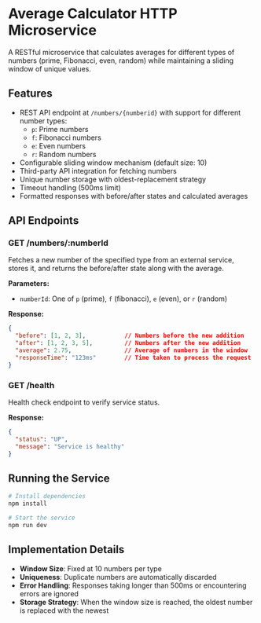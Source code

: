 # Average Calculator HTTP Microservice

A RESTful microservice that calculates averages for different types of numbers (prime, Fibonacci, even, random) while maintaining a sliding window of unique values.

## Features

- REST API endpoint at `/numbers/{numberid}` with support for different number types:
  - `p`: Prime numbers
  - `f`: Fibonacci numbers
  - `e`: Even numbers
  - `r`: Random numbers
- Configurable sliding window mechanism (default size: 10)
- Third-party API integration for fetching numbers
- Unique number storage with oldest-replacement strategy
- Timeout handling (500ms limit)
- Formatted responses with before/after states and calculated averages

## API Endpoints

### GET /numbers/:numberId

Fetches a new number of the specified type from an external service, stores it, and returns the before/after state along with the average.

**Parameters:**
- `numberId`: One of `p` (prime), `f` (fibonacci), `e` (even), or `r` (random)

**Response:**
```json
{
  "before": [1, 2, 3],           // Numbers before the new addition
  "after": [1, 2, 3, 5],         // Numbers after the new addition
  "average": 2.75,               // Average of numbers in the window
  "responseTime": "123ms"        // Time taken to process the request
}
```

### GET /health

Health check endpoint to verify service status.

**Response:**
```json
{
  "status": "UP",
  "message": "Service is healthy"
}
```

## Running the Service

```bash
# Install dependencies
npm install

# Start the service
npm run dev
```

## Implementation Details

- **Window Size**: Fixed at 10 numbers per type
- **Uniqueness**: Duplicate numbers are automatically discarded
- **Error Handling**: Responses taking longer than 500ms or encountering errors are ignored
- **Storage Strategy**: When the window size is reached, the oldest number is replaced with the newest
